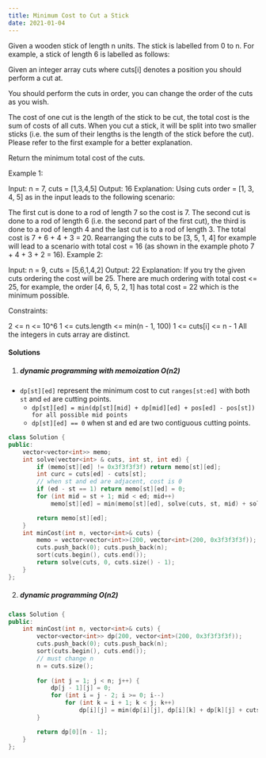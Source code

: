 ```yaml
---
title: Minimum Cost to Cut a Stick
date: 2021-01-04
---
```


Given a wooden stick of length n units. The stick is labelled from 0 to n. For example, a stick of length 6 is labelled as follows:


Given an integer array cuts where cuts[i] denotes a position you should perform a cut at.

You should perform the cuts in order, you can change the order of the cuts as you wish.

The cost of one cut is the length of the stick to be cut, the total cost is the sum of costs of all cuts. When you cut a stick, it will be split into two smaller sticks (i.e. the sum of their lengths is the length of the stick before the cut). Please refer to the first example for a better explanation.

Return the minimum total cost of the cuts.

 

Example 1:


Input: n = 7, cuts = [1,3,4,5]
Output: 16
Explanation: Using cuts order = [1, 3, 4, 5] as in the input leads to the following scenario:

The first cut is done to a rod of length 7 so the cost is 7. The second cut is done to a rod of length 6 (i.e. the second part of the first cut), the third is done to a rod of length 4 and the last cut is to a rod of length 3. The total cost is 7 + 6 + 4 + 3 = 20.
Rearranging the cuts to be [3, 5, 1, 4] for example will lead to a scenario with total cost = 16 (as shown in the example photo 7 + 4 + 3 + 2 = 16).
Example 2:

Input: n = 9, cuts = [5,6,1,4,2]
Output: 22
Explanation: If you try the given cuts ordering the cost will be 25.
There are much ordering with total cost <= 25, for example, the order [4, 6, 5, 2, 1] has total cost = 22 which is the minimum possible.
 

Constraints:

2 <= n <= 10^6
1 <= cuts.length <= min(n - 1, 100)
1 <= cuts[i] <= n - 1
All the integers in cuts array are distinct.

#### Solutions

1. ##### dynamic programming with memoization O(n2)

- `dp[st][ed]` represent the minimum cost to cut `ranges[st:ed]` with both `st` and `ed` are cutting points.
    - `dp[st][ed] = min(dp[st][mid] + dp[mid][ed] + pos[ed] - pos[st]) for all possible mid points`
    - `dp[st][ed] == 0` when st and ed are two contiguous cutting points.

```cpp
class Solution {
public:
    vector<vector<int>> memo;
    int solve(vector<int> & cuts, int st, int ed) {
        if (memo[st][ed] != 0x3f3f3f3f) return memo[st][ed];
        int curc = cuts[ed] - cuts[st];
        // when st and ed are adjacent, cost is 0
        if (ed - st == 1) return memo[st][ed] = 0;
        for (int mid = st + 1; mid < ed; mid++)
            memo[st][ed] = min(memo[st][ed], solve(cuts, st, mid) + solve(cuts, mid, ed) + curc);

        return memo[st][ed];
    }
    int minCost(int n, vector<int>& cuts) {
        memo = vector<vector<int>>(200, vector<int>(200, 0x3f3f3f3f));
        cuts.push_back(0); cuts.push_back(n);
        sort(cuts.begin(), cuts.end());
        return solve(cuts, 0, cuts.size() - 1);
    }
};
```

2. ##### dynamic programming O(n2)

```cpp
class Solution {
public:
    int minCost(int n, vector<int>& cuts) {
        vector<vector<int>> dp(200, vector<int>(200, 0x3f3f3f3f));
        cuts.push_back(0); cuts.push_back(n);
        sort(cuts.begin(), cuts.end());
        // must change n
        n = cuts.size();
        
        for (int j = 1; j < n; j++) {
            dp[j - 1][j] = 0;
            for (int i = j - 2; i >= 0; i--)
                for (int k = i + 1; k < j; k++)
                    dp[i][j] = min(dp[i][j], dp[i][k] + dp[k][j] + cuts[j] - cuts[i]);
        }

        return dp[0][n - 1];
    }
};
```